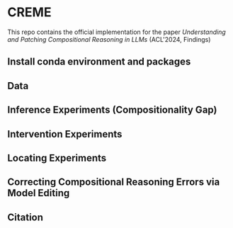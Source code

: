 # CREME
This repo contains the official implementation for the paper *Understanding and Patching Compositional Reasoning in LLMs* (ACL'2024, Findings)

## Install conda environment and packages

## Data

## Inference Experiments (Compositionality Gap)

## Intervention Experiments

## Locating Experiments

## Correcting Compositional Reasoning Errors via Model Editing

## Citation